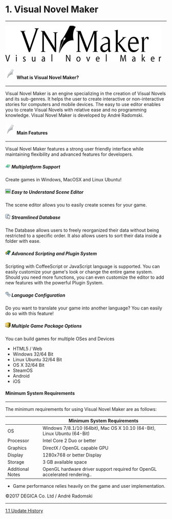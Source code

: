 # 1. Visual Novel Maker

---

![](resources/A2B86140CF376B7CFDD17F8E17FD6101.png)

#### ![](resources/202E6559154CB7974E55B61DC9344BF6.png) What is Visual Novel Maker?

---

Visual Novel Maker is an engine specializing in the creation of Visual Novels and its sub-genres. It helps the user to create interactive or non-interactive stories for computers and mobile devices. The easy to use editor enables you to create Visual Novels with relative ease and no programming knowledge. Visual Novel Maker is developed by André Radomski.

#### ![](resources/202E6559154CB7974E55B61DC9344BF6.png) Main Features

---

Visual Novel Maker features a strong user friendly interface while maintaining flexibility and advanced features for developers.

##### ![](resources/98FFB71AED9925480ECFC5AED3A1BA47.png) Multiplatform Support

Create games in Windows, MacOSX and Linux Ubuntu!

##### ![](resources/D7AABA736C50BAA3277D30423482E097.png) Easy to Understand Scene Editor

The scene editor allows you to easily create scenes for your game.

##### ![](resources/4AB3ADF1F8095229BFB492C946E8EE1B.png) Streamlined Database

The Database allows users to freely reorganized their data without being restricted to a specific order. It also allows users to sort their data inside a folder with ease.

##### ![](resources/687DF77A9477639363855E9F65FEC11E.png) Advanced Scripting and Plugin System

Scripting with CoffeeScript or JavaScript language is supported. You can easily customize your game's look or change the entire game system. Should you need more functions, you can even customize the editor to add new features with the powerful Plugin System.

##### ![](resources/3E64202D67916A8F48D2F8367FD28371.png) Language Configuration

Do you want to translate your game into another language? You can easily do so with this feature!

##### ![](resources/C70D6836B03710938553995EB5F5A640.png) Multiple Game Package Options

You can build games for multiple OSes and Devices

* HTML5 / Web
* Windows 32/64 Bit
* Linux Ubuntu 32/64 Bit
* OS X 32/64 Bit
* SteamOS
* Android
* iOS

#### Minimum System Requirements

---

The minimum requirements for using Visual Novel Maker are as follows:

||Minimum System Requirements|
|---|---|
|OS|Windows 7/8.1/10 (64bit), Mac OS X 10.10 (64-Bit), Linux Ubuntu (64-Bit)|
|Processor|Intel Core 2 Duo or better|
|Graphics|DirectX / OpenGL capable GPU|
|Display|1280x768 or better Display|
|Storage|3 GB available space|
|Additional Notes|OpenGL hardware driver support required for OpenGL accelerated rendering..|

* Game performance relies heavily on the game and user implementation.

©2017 DEGICA Co. Ltd / André Radomski

---
[1.1 Update History](1.1%20Update%20History.md)
